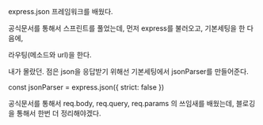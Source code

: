 express.json 프레임워크를 배웠다.

공식문서를 통해서 스프린트를 풀었는데, 먼저 express를 불러오고, 기본세팅을 한 다음에,

라우팅(메소드와 url)을 한다. 

내가 몰랐던. 점은 json을 응답받기 위해선 기본세팅에서 jsonParser를 만들어준다. 

const jsonParser = express.json({ strict: false })

공식문서를 통해서 req.body, req.query, req.params 의 쓰임새를 배웠는데, 블로깅을 통해서 한번 더 정리해야겠다.

